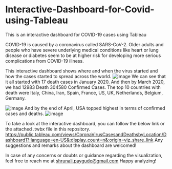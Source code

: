# Interactive-Dashboard-for-Covid-using-Tableau
This is an interactive dashboard for COVID-19 cases using Tableau

COVID-19 is caused by a coronavirus called SARS-CoV-2. Older adults and people who have severe underlying medical conditions like heart or lung disease or diabetes seem to be at higher risk for developing more serious complications from COVID-19 illness. 

This interactive dashboard shows where and when the virus started and how the cases started to spread across the world.
![image](https://user-images.githubusercontent.com/47711486/132535543-b2f5c0af-b9ea-45d1-adac-04e6bfaa7728.png)
We can see that it all started with 17 death cases in January 2020.
And then by March 2020, we had 12983 Death 304580 Confirmed Cases. The top 10 countries with death were Italy, China, Iran, Spain, France, US, UK, Netherlands, Belgium, Germany.

![image](https://user-images.githubusercontent.com/47711486/132579882-53787c93-faa2-468d-9ae1-afe132eeb26e.png)
And by the end of April, USA topped highest in terms of confirmed cases and deaths.
![image](https://user-images.githubusercontent.com/47711486/132580033-7cd8aa71-594c-4d26-a504-79c6280c4916.png)

To take a look at the interactive dashboard, you can follow the below link or the attached .twbx file in this repository.
https://public.tableau.com/views/CoronaVirusCasesandDeathsbyLocation/Dashboard1?:language=en-US&:display_count=n&:origin=viz_share_link
Any suggestions and remarks about the dashboard are welcomed!

In case of any concerns or doubts or guidance regarding the visualization, feel free to reach me at shrunali.paygude@gmail.com
Happy analyzing!
